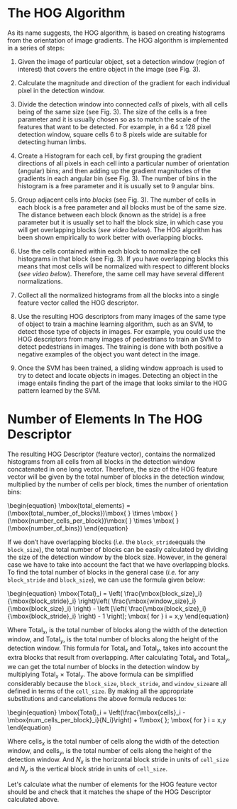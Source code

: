 # The HOG Algorithm

As its name suggests, the HOG algorithm, is based on creating histograms from the orientation of image gradients. The HOG algorithm is implemented in a series of steps:

1. Given the image of particular object, set a detection window (region of interest) that covers the entire object in the image (see Fig. 3).

2. Calculate the magnitude and direction of the gradient for each individual pixel in the detection window.

3. Divide the detection window into connected *cells* of pixels, with all cells being of the same size (see Fig. 3). The size of the cells is a free parameter and it is usually chosen so as to match the scale of the features that want to be detected. For example, in a 64 x 128 pixel detection window, square cells 6 to 8 pixels wide are suitable for detecting human limbs.

4. Create a Histogram for each cell, by first grouping the gradient directions of all pixels in each cell into a particular number of orientation (angular) bins; and then adding up the gradient magnitudes of the gradients in each angular bin (see Fig. 3). The number of bins in the histogram is a free parameter and it is usually set to 9 angular bins.

5. Group adjacent cells into *blocks* (see Fig. 3). The number of cells in each block is a free parameter and all blocks must be of the same size. The distance between each block (known as the stride) is a free parameter but it is usually set to half the block size, in which case you will get overlapping blocks (*see video below*).  The HOG algorithm has been shown empirically to work better with overlapping blocks.

6. Use the cells contained within each block to normalize the cell histograms in that block (see Fig. 3). If you have overlapping blocks this means that most cells will be normalized with respect to different blocks (*see video below*). Therefore, the same cell may have several different normalizations.

7. Collect all the normalized histograms from all the blocks into a single feature vector called the HOG descriptor.

8. Use the resulting HOG descriptors from many images of the same type of object to train a machine learning algorithm, such as an SVM, to detect those type of objects in images. For example, you could use the HOG descriptors from many images of pedestrians to train an SVM to detect pedestrians in images. The training is done with both positive a negative examples of the object you want detect in the image.

9. Once the SVM has been trained, a sliding window approach is used to try to detect and locate objects in images.  Detecting an object in the image entails finding the part of the image that looks similar to the HOG pattern learned by the SVM.

<!-- <br>
<figure>
  <img src = "./Animations/HOG Diagram2.png" width = "100%" style = "border: thin silver solid; padding: 1px">
      <figcaption style = "text-align:left; font-style:italic">Fig. 3. - HOG Diagram.</figcaption>
</figure> 
<br>

<figure>
<video src = "./Animations/HOG Animation - Medium.mp4" width="100%" controls autoplay loop> </video>
<figcaption style = "text-align:left; font-style:italic">Vid. 1. - HOG Animation.</figcaption>
</figure>  -->




# Number of Elements In The HOG Descriptor

The resulting HOG Descriptor (feature vector), contains the normalized histograms from all cells from all blocks in the detection window concatenated in one long vector. Therefore, the size of the HOG feature vector will be given by the total number of blocks in the detection window, multiplied by the number of cells per block, times the number of orientation bins:

<span class="mathquill">
\begin{equation}
\mbox{total_elements} = (\mbox{total_number_of_blocks})\mbox{ } \times \mbox{ } (\mbox{number_cells_per_block})\mbox{ } \times \mbox{ } (\mbox{number_of_bins})
\end{equation}
</span>

If we don’t have overlapping blocks (*i.e.* the `block_stride`equals the `block_size`), the total number of blocks can be easily calculated by dividing the size of the detection window by the block size. However, in the general case we have to take into account the fact that we have overlapping blocks. To find the total number of blocks in the general case (*i.e.* for any `block_stride` and `block_size`), we can use the formula given below:

<span class="mathquill">
\begin{equation}
\mbox{Total}_i = \left( \frac{\mbox{block_size}_i}{\mbox{block_stride}_i} \right)\left( \frac{\mbox{window_size}_i}{\mbox{block_size}_i} \right) - \left [\left( \frac{\mbox{block_size}_i}{\mbox{block_stride}_i} \right) - 1 \right]; \mbox{  for  } i = x,y
\end{equation}
</span>

Where <span class="mathquill">Total$_x$</span>, is the total number of blocks along the width of the detection window, and <span class="mathquill">Total$_y$</span>, is the total number of blocks along the height of the detection window. This formula for <span class="mathquill">Total$_x$</span> and <span class="mathquill">Total$_y$</span>, takes into account the extra blocks that result from overlapping. After calculating <span class="mathquill">Total$_x$</span> and <span class="mathquill">Total$_y$</span>, we can get the total number of blocks in the detection window by multiplying <span class="mathquill">Total$_x$  $\times$ Total$_y$</span>. The above formula can be simplified considerably because the `block_size`, `block_stride`, and `window_size`are all defined in terms of the `cell_size`. By making all the appropriate substitutions and cancelations the above formula reduces to:

<span class="mathquill">
\begin{equation}
\mbox{Total}_i = \left(\frac{\mbox{cells}_i - \mbox{num_cells_per_block}_i}{N_i}\right) + 1\mbox{  }; \mbox{  for  } i = x,y
\end{equation}
</span>

Where <span class="mathquill">cells$_x$</span> is the total number of cells along the width of the detection window, and <span class="mathquill">cells$_y$</span>, is the total number of cells along the height of the detection window. And <span class="mathquill">$N_x$</span> is the horizontal block stride in units of `cell_size` and <span class="mathquill">$N_y$</span> is the vertical block stride in units of `cell_size`. 

Let's calculate what the number of elements for the HOG feature vector should be and check that it matches the shape of the HOG Descriptor calculated above.